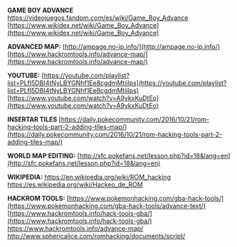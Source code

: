 **GAME BOY ADVANCE**
https://videojuegos.fandom.com/es/wiki/Game_Boy_Advance
[https://www.wikidex.net/wiki/Game_Boy_Advance](https://www.wikidex.net/wiki/Game_Boy_Advance)

**ADVANCED MAP:**
[http://ampage.no-ip.info/](http://ampage.no-ip.info/)
[https://www.hackromtools.info/advance-map/](https://www.hackromtools.info/advance-map/)

**YOUTUBE:**
[https://youtube.com/playlist?list=PLfI5DBI4tNyLBYGNhf1Ee8cgdmMtiilps](https://youtube.com/playlist?list=PLfI5DBI4tNyLBYGNhf1Ee8cgdmMtiilps)
[https://www.youtube.com/watch?v=A9ykxKuDtEo](https://www.youtube.com/watch?v=A9ykxKuDtEo)

**INSERTAR TILES**
[https://daily.pokecommunity.com/2016/10/21/rom-hacking-tools-part-2-adding-tiles-map/](https://daily.pokecommunity.com/2016/10/21/rom-hacking-tools-part-2-adding-tiles-map/)

**WORLD MAP EDITING:**
[http://sfc.pokefans.net/lesson.php?id=18&lang=en](http://sfc.pokefans.net/lesson.php?id=18&lang=en)

**WIKIPEDIA:**
https://en.wikipedia.org/wiki/ROM_hacking
https://es.wikipedia.org/wiki/Hackeo_de_ROM

**HACKROM TOOLS:**
[https://www.pokemonhacking.com/gba-hack-tools/](https://www.pokemonhacking.com/gba-hack-tools/advance-text/)
[https://www.hackromtools.info/hack-tools-gba/](https://www.hackromtools.info/hack-tools-gba/)
https://www.hackromtools.info/advance-map/
http://www.sphericalice.com/romhacking/documents/script/